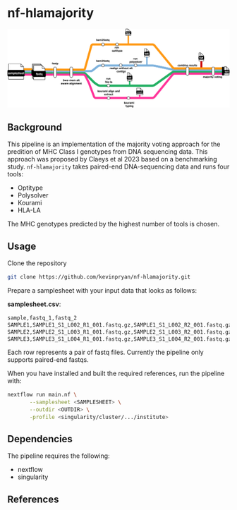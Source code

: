 # nf-hlamajority

![nf-hlamajority metro map](docs/images/nf-hlamajority-without-subset.svg)

## Background

This pipeline is an implementation of the majority voting approach for the predition of MHC Class I genotypes from DNA sequencing data. This approach was proposed by Claeys et al 2023 based on a benchmarking study. `nf-hlamajority` takes paired-end DNA-sequencing data and runs four tools:

- Optitype
- Polysolver
- Kourami
- HLA-LA

The MHC genotypes predicted by the highest number of tools is chosen.

## Usage

Clone the repository

```bash
git clone https://github.com/kevinpryan/nf-hlamajority.git
```

Prepare a samplesheet with your input data that looks as follows:

**samplesheet.csv**:

```csv
sample,fastq_1,fastq_2
SAMPLE1,SAMPLE1_S1_L002_R1_001.fastq.gz,SAMPLE1_S1_L002_R2_001.fastq.gz
SAMPLE2,SAMPLE2_S1_L003_R1_001.fastq.gz,SAMPLE2_S1_L003_R2_001.fastq.gz
SAMPLE3,SAMPLE3_S1_L004_R1_001.fastq.gz,SAMPLE3_S1_L004_R2_001.fastq.gz
```

Each row represents a pair of fastq files. Currently the pipeline only supports paired-end fastqs.

When you have installed and built the required references, run the pipeline with:

```bash
nextflow run main.nf \
       --samplesheet <SAMPLESHEET> \
       --outdir <OUTDIR> \
       -profile <singularity/cluster/.../institute>
```

## Dependencies

The pipeline requires the following:

- nextflow
- singularity

## References
